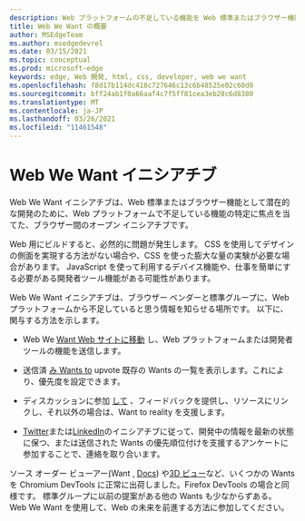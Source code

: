```yaml
---
description: Web プラットフォームの不足している機能を Web 標準またはブラウザー機能として開発するためのクロスブラウザー イニシアチブ。
title: Web We Want の概要
author: MSEdgeTeam
ms.author: msedgedevrel
ms.date: 03/15/2021
ms.topic: conceptual
ms.prod: microsoft-edge
keywords: edge, Web 開発, html, css, developer, web we want
ms.openlocfilehash: f8d17b114dc418c727646c13c6b48525e02c60d0
ms.sourcegitcommit: bff24ab1f0a66aaf4c7f5ff81cea3eb28c6d8380
ms.translationtype: MT
ms.contentlocale: ja-JP
ms.lasthandoff: 03/26/2021
ms.locfileid: "11461548"
---
```

# <a name="the-web-we-want-initiative"></a>Web We Want イニシアチブ

Web We Want イニシアチブは、Web 標準またはブラウザー機能として潜在的な開発のために、Web プラットフォームで不足している機能の特定に焦点を当てた、ブラウザー間のオープン イニシアチブです。

Web 用にビルドすると、必然的に問題が発生します。 CSS を使用してデザインの側面を実現する方法がない場合や、CSS を使った膨大な量の実験が必要な場合があります。 JavaScript を使って利用するデバイス機能や、仕事を簡単にする必要がある開発者ツール機能がある可能性があります。

Web We Want イニシアチブは、ブラウザー ベンダーと標準グループに、Web プラットフォームから不足していると思う情報を知らせる場所です。 以下に、関与する方法を示します。

*   Web We [Want Web サイトに移動][WebWeWant] し、Web プラットフォームまたは開発者ツールの機能を送信します。

*   送信済 [み Wants to][WebWeWantWants] upvote 既存の Wants の一覧を表示します。これにより、優先度を設定できます。

*   ディスカッションに参加 [して][GithubWebWeWantDiscussions] 、フィードバックを提供し、リソースにリンクし、それ以外の場合は、Want to reality を支援します。

*   [Twitter][TwitterWebWeWant]または[LinkedIn][LinkedInWebWeWant]のイニシアチブに従って、開発中の情報を最新の状態に保つ、または送信された Wants の優先順位付けを支援するアンケートに参加することで、連絡を取り合います。

ソース オーダー ビューアー[\(][WebWeWantWants64]Want , [Docs][DevtoolsExperimentalFeaturesIndexSourceOrderViewer]\) や[3D ビュー][Devtools3DViewIndex]など、いくつかの Wants を Chromium DevTools に正常に出荷しました。Firefox DevTools の場合と同様です。 標準グループに以前の提案がある他の Wants も少なからずある。 Web We Want を使用して、Web の未来を前進する方法に参加してください。

<!-- links -->  

[Devtools3DViewIndex]: ../devtools-guide-chromium/3d-view/index.md "3D ビュー | Microsoft Docs"

[DevtoolsExperimentalFeaturesIndexSourceOrderViewer]: ../devtools-guide-chromium/experimental-features/index.md#source-order-viewer "ソース オーダー ビューアー - 実験的な|Microsoft Docs"

[WebWeWant]: https://webwewant.fyi "必要な Web"

[WebWeWantWants]: https://webwewant.fyi/wants "必要な情報|必要な Web"

[GithubWebWeWantDiscussions]: https://github.com/WebWeWant/webwewant.fyi/discussions "必要な Web について説明|GitHub"

[TwitterWebWeWant]: https://twitter.com/webwewantfyi "必要な Web |Twitter"

[LinkedInWebWeWant]: https://www.linkedin.com/company/the-web-we-want "必要な Web |LinkedIn"

[WebWeWantWants64]: https://webwewant.fyi/wants/64 "再配置されたコンテンツのソース注文ビューアーが必要です- What We Want |必要な Web"
